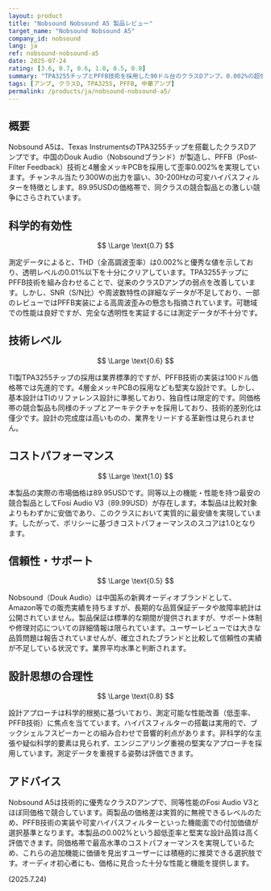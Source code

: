 ```yaml
---
layout: product
title: "Nobsound Nobsound A5 製品レビュー"
target_name: "Nobsound Nobsound A5"
company_id: nobsound
lang: ja
ref: nobsound-nobsound-a5
date: 2025-07-24
rating: [3.6, 0.7, 0.6, 1.0, 0.5, 0.8]
summary: "TPA3255チップとPFFB技術を採用した90ドル台のクラスDアンプ。0.002%の超低歪率を実現し、同等価格帯の競合製品と僅差の価格競争を展開。"
tags: [アンプ, クラスD, TPA3255, PFFB, 中華アンプ]
permalink: /products/ja/nobsound-nobsound-a5/
---
```


## 概要

Nobsound A5は、Texas InstrumentsのTPA3255チップを搭載したクラスDアンプです。中国のDouk Audio（Nobsoundブランド）が製造し、PFFB（Post-Filter Feedback）技術と4層金メッキPCBを採用して歪率0.002%を実現しています。チャンネル当たり300Wの出力を謳い、30-200Hzの可変ハイパスフィルターを特徴とします。89.95USDの価格帯で、同クラスの競合製品との激しい競争にさらされています。

## 科学的有効性

$$ \Large \text{0.7} $$

測定データによると、THD（全高調波歪率）は0.002%と優秀な値を示しており、透明レベルの0.01%以下を十分にクリアしています。TPA3255チップにPFFB技術を組み合わせることで、従来のクラスDアンプの弱点を改善しています。しかし、SNR（S/N比）や周波数特性の詳細なデータが不足しており、一部のレビューではPFFB実装による高周波歪みの懸念も指摘されています。可聴域での性能は良好ですが、完全な透明性を実証するには測定データが不十分です。

## 技術レベル

$$ \Large \text{0.6} $$

TI製TPA3255チップの採用は業界標準的ですが、PFFB技術の実装は100ドル価格帯では先進的です。4層金メッキPCBの採用なども堅実な設計です。しかし、基本設計はTIのリファレンス設計に準拠しており、独自性は限定的です。同価格帯の競合製品も同様のチップとアーキテクチャを採用しており、技術的差別化は僅少です。設計の完成度は高いものの、業界をリードする革新性は見られません。

## コストパフォーマンス

$$ \Large \text{1.0} $$

本製品の実際の市場価格は89.95USDです。同等以上の機能・性能を持つ最安の競合製品としてFosi Audio V3（89.99USD）が存在します。本製品は比較対象よりもわずかに安価であり、このクラスにおいて実質的に最安値を実現しています。したがって、ポリシーに基づきコストパフォーマンスのスコアは1.0となります。

## 信頼性・サポート

$$ \Large \text{0.5} $$

Nobsound（Douk Audio）は中国系の新興オーディオブランドとして、Amazon等での販売実績を持ちますが、長期的な品質保証データや故障率統計は公開されていません。製品保証は標準的な期間が提供されますが、サポート体制や修理対応についての詳細情報は限られています。ユーザーレビューでは大きな品質問題は報告されていませんが、確立されたブランドと比較して信頼性の実績が不足している状況です。業界平均水準と判断されます。

## 設計思想の合理性

$$ \Large \text{0.8} $$

設計アプローチは科学的根拠に基づいており、測定可能な性能改善（低歪率、PFFB技術）に焦点を当てています。ハイパスフィルターの搭載は実用的で、ブックシェルフスピーカーとの組み合わせで音響的利点があります。非科学的な主張や疑似科学的要素は見られず、エンジニアリング重視の堅実なアプローチを採用しています。測定データを重視する姿勢は評価できます。

## アドバイス

Nobsound A5は技術的に優秀なクラスDアンプで、同等性能のFosi Audio V3とほぼ同価格で競合しています。両製品の価格差は実質的に無視できるレベルのため、PFFB技術の実装や可変ハイパスフィルターといった機能面での付加価値が選択基準となります。本製品の0.002%という超低歪率と堅実な設計品質は高く評価できます。同価格帯で最高水準のコストパフォーマンスを実現しているため、これらの追加機能に価値を見出すユーザーには積極的に推奨できる選択肢です。オーディオ初心者にも、価格に見合った十分な性能と機能を提供します。

(2025.7.24)
